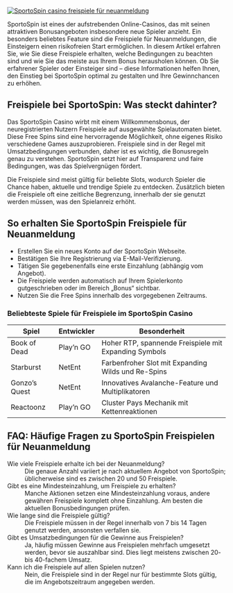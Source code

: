 [![SportoSpin casino freispiele für neuanmeldung](https://123-caf.pages.dev/gitsignup.png)](https://vrmoo.ru/Bt82HjjY)

<p>SportoSpin ist eines der aufstrebenden Online-Casinos, das mit seinen attraktiven Bonusangeboten insbesondere neue Spieler anzieht. Ein besonders beliebtes Feature sind die Freispiele für Neuanmeldungen, die Einsteigern einen risikofreien Start ermöglichen. In diesem Artikel erfahren Sie, wie Sie diese Freispiele erhalten, welche Bedingungen zu beachten sind und wie Sie das meiste aus Ihrem Bonus herausholen können. Ob Sie erfahrener Spieler oder Einsteiger sind – diese Informationen helfen Ihnen, den Einstieg bei SportoSpin optimal zu gestalten und Ihre Gewinnchancen zu erhöhen.</p>  <h2>Freispiele bei SportoSpin: Was steckt dahinter?</h2> <p>Das SportoSpin Casino wirbt mit einem Willkommensbonus, der neuregistrierten Nutzern Freispiele auf ausgewählte Spielautomaten bietet. Diese Free Spins sind eine hervorragende Möglichkeit, ohne eigenes Risiko verschiedene Games auszuprobieren. Freispiele sind in der Regel mit Umsatzbedingungen verbunden, daher ist es wichtig, die Bonusregeln genau zu verstehen. SportoSpin setzt hier auf Transparenz und faire Bedingungen, was das Spielvergnügen fördert.</p> <p>Die Freispiele sind meist gültig für beliebte Slots, wodurch Spieler die Chance haben, aktuelle und trendige Spiele zu entdecken. Zusätzlich bieten die Freispiele oft eine zeitliche Begrenzung, innerhalb der sie genutzt werden müssen, was den Spielanreiz erhöht.</p>  <h2>So erhalten Sie SportoSpin Freispiele für Neuanmeldung</h2> <ul> <li>Erstellen Sie ein neues Konto auf der SportoSpin Webseite.</li> <li>Bestätigen Sie Ihre Registrierung via E-Mail-Verifizierung.</li> <li>Tätigen Sie gegebenenfalls eine erste Einzahlung (abhängig vom Angebot).</li> <li>Die Freispiele werden automatisch auf Ihrem Spielerkonto gutgeschrieben oder im Bereich „Bonus“ sichtbar.</li> <li>Nutzen Sie die Free Spins innerhalb des vorgegebenen Zeitraums.</li> </ul>  <h3>Beliebteste Spiele für Freispiele im SportoSpin Casino</h3> <table> <thead> <tr> <th>Spiel</th> <th>Entwickler</th> <th>Besonderheit</th> </tr> </thead> <tbody> <tr> <td>Book of Dead</td> <td>Play’n GO</td> <td>Hoher RTP, spannende Freispiele mit Expanding Symbols</td> </tr> <tr> <td>Starburst</td> <td>NetEnt</td> <td>Farbenfroher Slot mit Expanding Wilds und Re-Spins</td> </tr> <tr> <td>Gonzo’s Quest</td> <td>NetEnt</td> <td>Innovatives Avalanche-Feature und Multiplikatoren</td> </tr> <tr> <td>Reactoonz</td> <td>Play’n GO</td> <td>Cluster Pays Mechanik mit Kettenreaktionen</td> </tr> </tbody> </table>  <h2>FAQ: Häufige Fragen zu SportoSpin Freispielen für Neuanmeldung</h2> <dl> <dt>Wie viele Freispiele erhalte ich bei der Neuanmeldung?</dt> <dd>Die genaue Anzahl variiert je nach aktuellem Angebot von SportoSpin; üblicherweise sind es zwischen 20 und 50 Freispiele.</dd>  <dt>Gibt es eine Mindesteinzahlung, um Freispiele zu erhalten?</dt> <dd>Manche Aktionen setzen eine Mindesteinzahlung voraus, andere gewähren Freispiele komplett ohne Einzahlung. Am besten die aktuellen Bonusbedingungen prüfen.</dd>  <dt>Wie lange sind die Freispiele gültig?</dt> <dd>Die Freispiele müssen in der Regel innerhalb von 7 bis 14 Tagen genutzt werden, ansonsten verfallen sie.</dd>  <dt>Gibt es Umsatzbedingungen für die Gewinne aus Freispielen?</dt> <dd>Ja, häufig müssen Gewinne aus Freispielen mehrfach umgesetzt werden, bevor sie auszahlbar sind. Dies liegt meistens zwischen 20- bis 40-fachem Umsatz.</dd>  <dt>Kann ich die Freispiele auf allen Spielen nutzen?</dt> <dd>Nein, die Freispiele sind in der Regel nur für bestimmte Slots gültig, die im Angebotszeitraum angegeben werden.</dd> </dl>